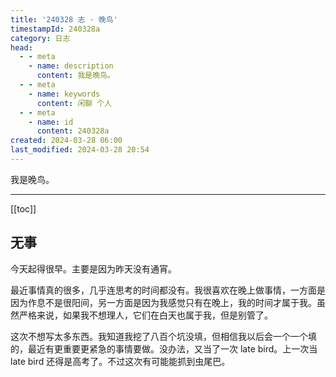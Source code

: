 ```yaml
---
title: '240328 志 · 晚鸟'
timestampId: 240328a
category: 日志
head:
  - - meta
    - name: description
      content: 我是晚鸟。
  - - meta
    - name: keywords
      content: 闲聊 个人
  - - meta
    - name: id
      content: 240328a
created: 2024-03-28 06:00
last_modified: 2024-03-28 20:54
---
```


我是晚鸟。

---

[[toc]]

## 无事

今天起得很早。主要是因为昨天没有通宵。

最近事情真的很多，几乎连思考的时间都没有。我很喜欢在晚上做事情，一方面是因为作息不是很阳间，另一方面是因为我感觉只有在晚上，我的时间才属于我。虽然严格来说，如果我不想理人，它们在白天也属于我，但是别管了。

这次不想写太多东西。我知道我挖了八百个坑没填，但相信我以后会一个一个填的，最近有更重要更紧急的事情要做。没办法，又当了一次 late bird。上一次当 late bird 还得是高考了。不过这次有可能能抓到虫尾巴。
